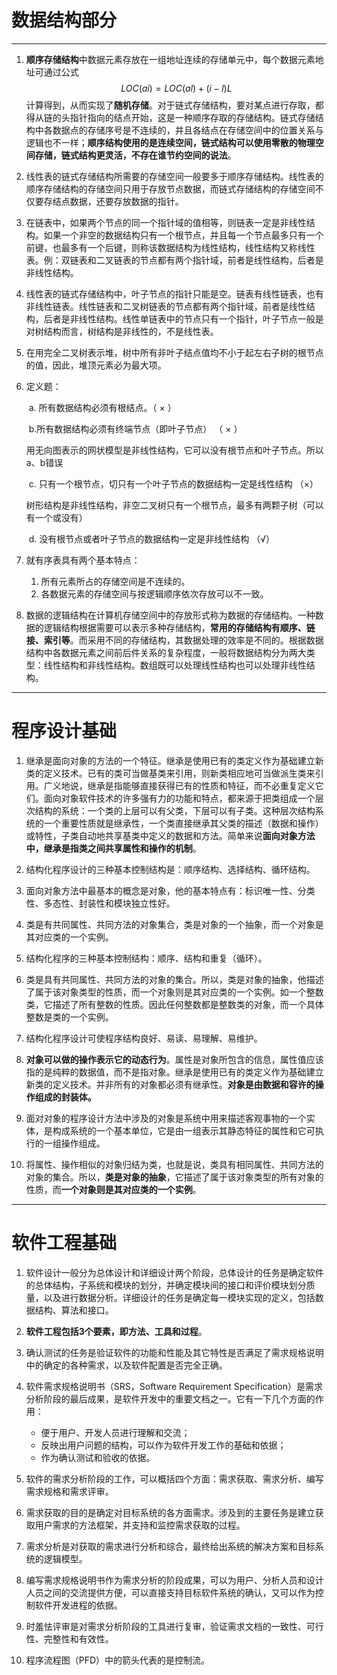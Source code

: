 # 数据结构部分

---

1. **顺序存储结构**中数据元素存放在一组地址连续的存储单元中，每个数据元素地址可通过公式$$ LOC(ai)=LOC(al)+(i-l)L $$计算得到，从而实现了**随机存储**。对于链式存储结构，要对某点进行存取，都得从链的头指针指向的结点开始，这是一种顺序存取的存储结构。链式存储结构中各数据点的存储序号是不连续的，并且各结点在存储空间中的位置关系与逻辑也不一样；**顺序结构使用的是连续空间，链式结构可以使用零散的物理空间存储，链式结构更灵活，不存在谁节约空间的说法**。

2. 线性表的链式存储结构所需要的存储空间一般要多于顺序存储结构。线性表的顺序存储结构的存储空间只用于存放节点数据，而链式存储结构的存储空间不仅要存结点数据，还要存放数据的指针。

3. 在链表中，如果两个节点的同一个指针域的值相等，则链表一定是非线性结构。如果一个非空的数据结构只有一个根节点，并且每一个节点最多只有一个前键，也最多有一个后键，则称该数据结构为线性结构，线性结构又称线性表。例：双链表和二叉链表的节点都有两个指针域，前者是线性结构，后者是非线性结构。

4. 线性表的链式存储结构中，叶子节点的指针只能是空。链表有线性链表，也有非线性链表。线性链表和二叉树链表的节点都有两个指针域，前者是线性结构，后者是非线性结构。线性单链表中的节点只有一个指针，叶子节点一般是对树结构而言，树结构是非线性的，不是线性表。

5. 在用完全二叉树表示堆，树中所有非叶子结点值均不小于起左右子树的根节点的值，因此，堆顶元素必为最大项。

6. 定义题：

   ​	a. 所有数据结构必须有根结点。（ × ）

   ​	b.所有数据结构必须有终端节点（即叶子节点）    （ × ）   

   用无向图表示的网状模型是非线性结构，它可以没有根节点和叶子节点。所以a、b错误

   ​	c. 只有一个根节点，切只有一个叶子节点的数据结构一定是线性结构    （×）

   树形结构是非线性结构，非空二叉树只有一个根节点，最多有两颗子树（可以有一个或没有）

   ​	d. 没有根节点或者叶子节点的数据结构一定是非线性结构  （√）

 7. 就有序表具有两个基本特点：

     1. 所有元素所占的存储空间是不连续的。
     2. 各数据元素的存储空间与按逻辑顺序依次存放可以不一致。

8. 数据的逻辑结构在计算机存储空间中的存放形式称为数据的存储结构。一种数据的逻辑结构根据需要可以表示多种存储结构，**常用的存储结构有顺序、链接、索引等**。而采用不同的存储结构，其数据处理的效率是不同的。根据数据结构中各数据元素之间前后件关系的复杂程度，一般将数据结构分为两大类型：线性结构和非线性结构。数组既可以处理线性结构也可以处理非线性结构。

---

# 程序设计基础

1. 继承是面向对象的方法的一个特征。继承是使用已有的类定义作为基础建立新类的定义技术。已有的类可当做基类来引用，则新类相应地可当做派生类来引用。广义地说，继承是指能够直接获得已有的性质和特征，而不必重复定义它们。面向对象软件技术的许多强有力的功能和特点，都来源于把类组成一个层次结构的系统：一个类的上层可以有父类，下层可以有子类。这种层次结构系统的一个重要性质就是继承性，一个类直接继承其父类的描述（数据和操作）或特性，子类自动地共享基类中定义的数据和方法。简单来说**面向对象方法中，继承是指类之间共享属性和操作的机制**。

2. 结构化程序设计的三种基本控制结构是：顺序结构、选择结构、循环结构。

3. 面向对象方法中最基本的概念是对象，他的基本特点有：标识唯一性、分类性、多态性、封装性和模块独立性好。

4. 类是有共同属性、共同方法的对象集合，类是对象的一个抽象，而一个对象是其对应类的一个实例。

5. 结构化程序的三种基本控制结构：顺序、结构和重复（循环）。

6. 类是具有共同属性、共同方法的对象的集合。所以，类是对象的抽象，他描述了属于该对象类型的性质，而一个对象则是其对应类的一个实例。如一个整数类，它描述了所有整数的性质。因此任何整数都是整数类的对象，而一个具体整数是类的一个实例。

7. 结构化程序设计可使程序结构良好、易读、易理解、易维护。

8. **对象可以做的操作表示它的动态行为**。属性是对象所包含的信息，属性值应该指的是纯粹的数据值，而不是指对象。继承是使用已有的类定义作为基础建立新类的定义技术。并非所有的对象都必须有继承性。**对象是由数据和容许的操作组成的封装体。**

9. 面对对象的程序设计方法中涉及的对象是系统中用来描述客观事物的一个实体，是构成系统的一个基本单位，它是由一组表示其静态特征的属性和它可执行的一组操作组成。

10. 将属性、操作相似的对象归结为类，也就是说，类具有相同属性、共同方法的对象的集合。所以，**类是对象的抽象**，它描述了属于该对象类型的所有对象的性质，而**一个对象则是其对应类的一个实例**。

---

# 软件工程基础

1. 软件设计一般分为总体设计和详细设计两个阶段，总体设计的任务是确定软件的总体结构，子系统和模块的划分，并确定模块间的接口和评价模块划分质量，以及进行数据分析。详细设计的任务是确定每一模块实现的定义，包括数据结构、算法和接口。

2. **软件工程包括3个要素，即方法、工具和过程**。

3. 确认测试的任务是验证软件的功能和性能及其它特性是否满足了需求规格说明中的确定的各种需求，以及软件配置是否完全正确。

4. 软件需求规格说明书（SRS，Software Requirement Specification）是需求分析阶段的最后成果，是软件开发中的重要文档之一。它有一下几个方面的作用：
   - 便于用户、开发人员进行理解和交流；
   - 反映出用户问题的结构，可以作为软件开发工作的基础和依据；
   - 作为确认测试和验收的依据。

5. 软件的需求分析阶段的工作，可以概括四个方面：需求获取、需求分析、编写需求规格和需求评审。

6. 需求获取的目的是确定对目标系统的各方面需求。涉及到的主要任务是建立获取用户需求的方法框架，并支持和监控需求获取的过程。

7. 需求分析是对获取的需求进行分析和综合，最终给出系统的解决方案和目标系统的逻辑模型。

8. 编写需求规格说明书作为需求分析的阶段成果，可以为用户、分析人员和设计人员之间的交流提供方便，可以直接支持目标软件系统的确认，又可以作为控制软件开发进程的依据。

9. 时羞怯评审是对需求分析阶段的工具进行复审，验证需求文档的一致性、可行性、完整性和有效性。

10. 程序流程图（PFD）中的箭头代表的是控制流。

    
